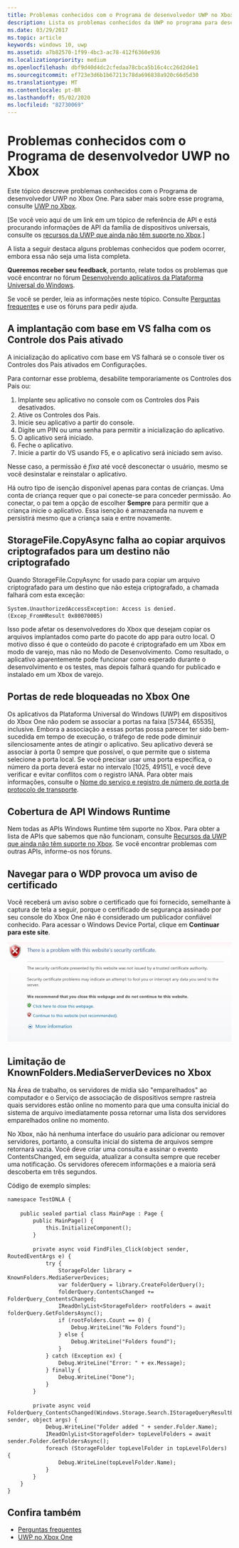 ```yaml
---
title: Problemas conhecidos com o Programa de desenvolvedor UWP no Xbox
description: Lista os problemas conhecidos da UWP no programa para desenvolvedores do Xbox.
ms.date: 03/29/2017
ms.topic: article
keywords: windows 10, uwp
ms.assetid: a7b82570-1f99-4bc3-ac78-412f6360e936
ms.localizationpriority: medium
ms.openlocfilehash: dbf9d40d4dc2cfedaa78cbca5b16c4cc26d2d4e1
ms.sourcegitcommit: ef723e3d6b1b67213c78da696838a920c66d5d30
ms.translationtype: MT
ms.contentlocale: pt-BR
ms.lasthandoff: 05/02/2020
ms.locfileid: "82730069"
---
```

# <a name="known-issues-with-uwp-on-xbox-developer-program"></a>Problemas conhecidos com o Programa de desenvolvedor UWP no Xbox

Este tópico descreve problemas conhecidos com o Programa de desenvolvedor UWP no Xbox One. Para saber mais sobre esse programa, consulte [UWP no Xbox](index.md). 

\[Se você veio aqui de um link em um tópico de referência de API e está procurando informações de API da família de dispositivos universais, consulte os [recursos da UWP que ainda não têm suporte no Xbox](https://docs.microsoft.com/uwp/extension-sdks/uwp-limitations-on-xbox?redirectedfrom=MSDN).\]

A lista a seguir destaca alguns problemas conhecidos que podem ocorrer, embora essa não seja uma lista completa. 

**Queremos receber seu feedback**, portanto, relate todos os problemas que você encontrar no fórum [Desenvolvendo aplicativos da Plataforma Universal do Windows](https://social.msdn.microsoft.com/forums/windowsapps/home?forum=wpdevelop). 

Se você se perder, leia as informações neste tópico. Consulte [Perguntas frequentes](frequently-asked-questions.md) e use os fóruns para pedir ajuda.

 
## <a name="deploying-from-vs-fails-with-parental-controls-turned-on"></a>A implantação com base em VS falha com os Controle dos Pais ativado

A inicialização do aplicativo com base em VS falhará se o console tiver os Controles dos Pais ativados em Configurações.

Para contornar esse problema, desabilite temporariamente os Controles dos Pais ou:
1. Implante seu aplicativo no console com os Controles dos Pais desativados.
2. Ative os Controles dos Pais.
3. Inicie seu aplicativo a partir do console.
4. Digite um PIN ou uma senha para permitir a inicialização do aplicativo.
5. O aplicativo será iniciado.
6. Feche o aplicativo.
7. Inicie a partir do VS usando F5, e o aplicativo será iniciado sem aviso.

Nesse caso, a permissão é _fixa_ até você desconectar o usuário, mesmo se você desinstalar e reinstalar o aplicativo.
 
Há outro tipo de isenção disponível apenas para contas de crianças. Uma conta de criança requer que o pai conecte-se para conceder permissão. Ao conectar, o pai tem a opção de escolher **Sempre** para permitir que a criança inicie o aplicativo. Essa isenção é armazenada na nuvem e persistirá mesmo que a criança saia e entre novamente.

## <a name="storagefilecopyasync-fails-to-copy-encrypted-files-to-unencrypted-destination"></a>StorageFile.CopyAsync falha ao copiar arquivos criptografados para um destino não criptografado 

Quando StorageFile.CopyAsync for usado para copiar um arquivo criptografado para um destino que não esteja criptografado, a chamada falhará com esta exceção:

```
System.UnauthorizedAccessException: Access is denied. (Excep_FromHResult 0x80070005)
```

Isso pode afetar os desenvolvedores do Xbox que desejam copiar os arquivos implantados como parte do pacote do app para outro local. O motivo disso é que o conteúdo do pacote é criptografado em um Xbox em modo de varejo, mas não no Modo de Desenvolvimento. Como resultado, o aplicativo aparentemente pode funcionar como esperado durante o desenvolvimento e os testes, mas depois falhará quando for publicado e instalado em um Xbox de varejo.
 

## <a name="blocked-networking-ports-on-xbox-one"></a>Portas de rede bloqueadas no Xbox One

Os aplicativos da Plataforma Universal do Windows (UWP) em dispositivos do Xbox One não podem se associar a portas na faixa [57344, 65535], inclusive. Embora a associação a essas portas possa parecer ter sido bem-sucedida em tempo de execução, o tráfego de rede pode diminuir silenciosamente antes de atingir o aplicativo. Seu aplicativo deverá se associar à porta 0 sempre que possível, o que permite que o sistema selecione a porta local. Se você precisar usar uma porta específica, o número da porta deverá estar no intervalo [1025, 49151], e você deve verificar e evitar conflitos com o registro IANA. Para obter mais informações, consulte o [Nome do serviço e registro de número de porta de protocolo de transporte](https://www.iana.org/assignments/service-names-port-numbers/service-names-port-numbers.xhtml).

## <a name="windows-runtime-api-coverage"></a>Cobertura de API Windows Runtime

Nem todas as APIs Windows Runtime têm suporte no Xbox. Para obter a lista de APIs que sabemos que não funcionam, consulte [Recursos da UWP que ainda não têm suporte no Xbox](https://docs.microsoft.com/uwp/extension-sdks/uwp-limitations-on-xbox?redirectedfrom=MSDN). Se você encontrar problemas com outras APIs, informe-os nos fóruns. 


## <a name="navigating-to-wdp-causes-a-certificate-warning"></a>Navegar para o WDP provoca um aviso de certificado

Você receberá um aviso sobre o certificado que foi fornecido, semelhante à captura de tela a seguir, porque o certificado de segurança assinado por seu console do Xbox One não é considerado um publicador confiável conhecido. Para acessar o Windows Device Portal, clique em **Continuar para este site**.

![Aviso de certificado de segurança do site](images/security_cert_warning.jpg)


## <a name="knownfoldersmediaserverdevices-caveat-on-xbox"></a>Limitação de KnownFolders.MediaServerDevices no Xbox

Na Área de trabalho, os servidores de mídia são "emparelhados" ao computador e o Serviço de associação de dispositivos sempre rastreia quais servidores estão online no momento para que uma consulta inicial do sistema de arquivo imediatamente possa retornar uma lista dos servidores emparelhados online no momento.

No Xbox, não há nenhuma interface do usuário para adicionar ou remover servidores, portanto, a consulta inicial do sistema de arquivos sempre retornará vazia. Você deve criar uma consulta e assinar o evento ContentsChanged, em seguida, atualizar a consulta sempre que receber uma notificação. Os servidores oferecem informações e a maioria será descoberta em três segundos.

Código de exemplo simples:

```
namespace TestDNLA {

    public sealed partial class MainPage : Page {
        public MainPage() {
            this.InitializeComponent();
        }

        private async void FindFiles_Click(object sender, RoutedEventArgs e) {
            try {
                StorageFolder library = KnownFolders.MediaServerDevices;
                var folderQuery = library.CreateFolderQuery();
                folderQuery.ContentsChanged += FolderQuery_ContentsChanged;
                IReadOnlyList<StorageFolder> rootFolders = await folderQuery.GetFoldersAsync();
                if (rootFolders.Count == 0) {
                    Debug.WriteLine("No Folders found");
                } else {
                    Debug.WriteLine("Folders found");
                }
            } catch (Exception ex) {
                Debug.WriteLine("Error: " + ex.Message);
            } finally {
                Debug.WriteLine("Done");
            }
        }

        private async void FolderQuery_ContentsChanged(Windows.Storage.Search.IStorageQueryResultBase sender, object args) {
            Debug.WriteLine("Folder added " + sender.Folder.Name);
            IReadOnlyList<StorageFolder> topLevelFolders = await sender.Folder.GetFoldersAsync();
            foreach (StorageFolder topLevelFolder in topLevelFolders) {
                Debug.WriteLine(topLevelFolder.Name);
            }
        }
    }
}
```

## <a name="see-also"></a>Confira também
- [Perguntas frequentes](frequently-asked-questions.md)
- [UWP no Xbox One](index.md)
